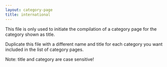 ```yaml
---
layout: category-page
title: international
---
```


This file is only used to initiate the compilation of a category page for the category shown as title.

Duplicate this file with a different name and title for each category you want included in the list of category pages.

Note: title and category are case sensitive!